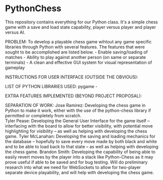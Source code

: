 # PythonChess
This repository contains everything for our Python class. It's a simple chess game with a save and load state capability, player versus player and player versus AI.

PROBLEM:
	To develop a playable chess game wihtout any game specific libraries through Python with several 
features. The features that were sought to be accomplished are listed below.
	- Enable saving/loading of matches
	- Ability to play against another person (on same or separate terminals)
	- A clean and effective GUI system for visual representation of gameplay

INSTRUCTIONS FOR USER INTERFACE (OUTSIDE THE OBVIOUS):

LIST OF PYTHON LIBRARIES USED:
pygame - 

EXTRA FEATURES IMPLEMENTED (BEYOND PROJECT PROPOSAL):

SEPARATION OF WORK:
Jose Ramirez: Developing the chess game in Python to make it work, either with the use of the python-chess library if permitted or completely from scratch.  
Tyler Pease: Developing the General User Interface for the game itself – interfacing with the board to allow for better visibility, with potential move highlighting for visibility – as well as helping with developing the chess game. 
Tyler McLanahan: Developing the saving and loading mechanics for the database – hopefully to save every move made by both black and white and to be able to load back to that state – as well as helping with developing the chess game.
Brandon Smith: Developing the capability of being able to easily revert moves by the player into a stack like Python-Chess as it may prove useful if able to be saved and for bug testing. Will do preliminary research into what we need for WebSockets to allow for two-player separate device playability, and will help with developing the chess game.
